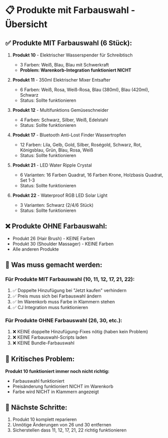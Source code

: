 # 📋 Produkte mit Farbauswahl - Übersicht

## ✅ **Produkte MIT Farbauswahl (6 Stück):**

1. **Produkt 10** - Elektrischer Wasserspender für Schreibtisch
   - 3 Farben: Weiß, Blau, Blau mit Schwerkraft
   - **Problem: Warenkorb-Integration funktioniert NICHT**

2. **Produkt 11** - 350ml Elektrischer Mixer Entsafter
   - 6 Farben: Weiß, Rosa, Weiß-Rosa, Blau (380ml), Blau (420ml), Schwarz
   - Status: Sollte funktionieren

3. **Produkt 12** - Multifunktions Gemüseschneider
   - 4 Farben: Schwarz, Silber, Weiß, Edelstahl
   - Status: Sollte funktionieren

4. **Produkt 17** - Bluetooth Anti-Lost Finder Wassertropfen
   - 12 Farben: Lila, Gelb, Gold, Silber, Roségold, Schwarz, Rot, Königsblau, Grün, Blau, Rosa, Weiß
   - Status: Sollte funktionieren

5. **Produkt 21** - LED Water Ripple Crystal
   - 6 Varianten: 16 Farben Quadrat, 16 Farben Krone, Holzbasis Quadrat, Set 1-3
   - Status: Sollte funktionieren

6. **Produkt 22** - Waterproof RGB LED Solar Light
   - 3 Varianten: Schwarz (2/4/6 Stück)
   - Status: Sollte funktionieren

## ❌ **Produkte OHNE Farbauswahl:**
- Produkt 26 (Hair Brush) - KEINE Farben
- Produkt 30 (Shoulder Massager) - KEINE Farben
- Alle anderen Produkte

## 🔧 **Was muss gemacht werden:**

### **Für Produkte MIT Farbauswahl (10, 11, 12, 17, 21, 22):**
1. ✅ Doppelte Hinzufügung bei "Jetzt kaufen" verhindern
2. ✅ Preis muss sich bei Farbauswahl ändern
3. ✅ Im Warenkorb muss Farbe in Klammern stehen
4. ✅ CJ Integration muss funktionieren

### **Für Produkte OHNE Farbauswahl (26, 30, etc.):**
1. ❌ KEINE doppelte Hinzufügung-Fixes nötig (haben kein Problem)
2. ❌ KEINE Farbauswahl-Scripts laden
3. ❌ KEINE Bundle-Farbauswahl

## 🚨 **Kritisches Problem:**
**Produkt 10 funktioniert immer noch nicht richtig:**
- Farbauswahl funktioniert
- Preisänderung funktioniert NICHT im Warenkorb
- Farbe wird NICHT in Klammern angezeigt

## 📝 **Nächste Schritte:**
1. Produkt 10 komplett reparieren
2. Unnötige Änderungen von 26 und 30 entfernen
3. Sicherstellen dass 11, 12, 17, 21, 22 richtig funktionieren
